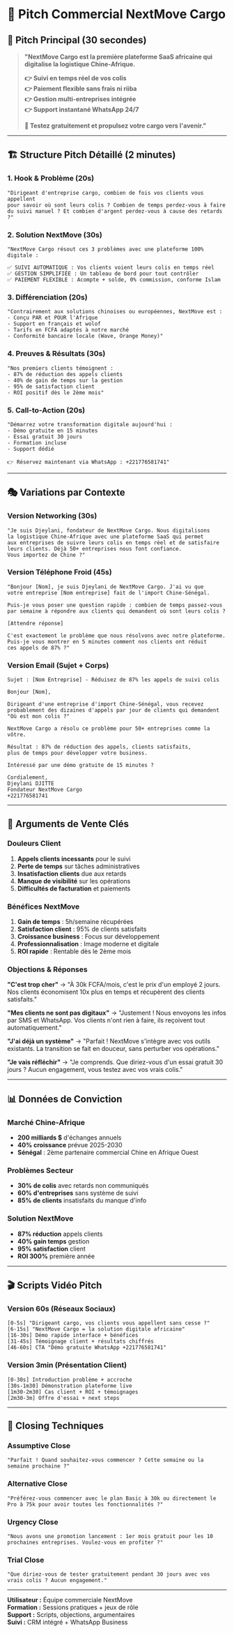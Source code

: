 # 💼 Pitch Commercial NextMove Cargo

## 🎯 Pitch Principal (30 secondes)

> **"NextMove Cargo est la première plateforme SaaS africaine qui digitalise la logistique Chine-Afrique.**
> 
> **👉 Suivi en temps réel de vos colis**  
> **👉 Paiement flexible sans frais ni riiba**  
> **👉 Gestion multi-entreprises intégrée**  
> **👉 Support instantané WhatsApp 24/7**  
> 
> **🚀 Testez gratuitement et propulsez votre cargo vers l'avenir."**

---

## 🏗️ Structure Pitch Détaillé (2 minutes)

### 1. Hook & Problème (20s)
```
"Dirigeant d'entreprise cargo, combien de fois vos clients vous appellent 
pour savoir où sont leurs colis ? Combien de temps perdez-vous à faire 
du suivi manuel ? Et combien d'argent perdez-vous à cause des retards ?"
```

### 2. Solution NextMove (30s)
```
"NextMove Cargo résout ces 3 problèmes avec une plateforme 100% digitale :

✅ SUIVI AUTOMATIQUE : Vos clients voient leurs colis en temps réel
✅ GESTION SIMPLIFIÉE : Un tableau de bord pour tout contrôler  
✅ PAIEMENT FLEXIBLE : Acompte + solde, 0% commission, conforme Islam
```

### 3. Différenciation (20s)
```
"Contrairement aux solutions chinoises ou européennes, NextMove est :
- Conçu PAR et POUR l'Afrique
- Support en français et wolof
- Tarifs en FCFA adaptés à notre marché
- Conformité bancaire locale (Wave, Orange Money)"
```

### 4. Preuves & Résultats (30s)
```
"Nos premiers clients témoignent :
- 87% de réduction des appels clients
- 40% de gain de temps sur la gestion
- 95% de satisfaction client
- ROI positif dès le 2ème mois"
```

### 5. Call-to-Action (20s)
```
"Démarrez votre transformation digitale aujourd'hui :
- Démo gratuite en 15 minutes
- Essai gratuit 30 jours
- Formation incluse
- Support dédié

👉 Réservez maintenant via WhatsApp : +221776581741"
```

---

## 🎭 Variations par Contexte

### Version Networking (30s)
```
"Je suis Djeylani, fondateur de NextMove Cargo. Nous digitalisons 
la logistique Chine-Afrique avec une plateforme SaaS qui permet 
aux entreprises de suivre leurs colis en temps réel et de satisfaire 
leurs clients. Déjà 50+ entreprises nous font confiance. 
Vous importez de Chine ?"
```

### Version Téléphone Froid (45s)
```
"Bonjour [Nom], je suis Djeylani de NextMove Cargo. J'ai vu que 
votre entreprise [Nom entreprise] fait de l'import Chine-Sénégal. 

Puis-je vous poser une question rapide : combien de temps passez-vous 
par semaine à répondre aux clients qui demandent où sont leurs colis ?

[Attendre réponse]

C'est exactement le problème que nous résolvons avec notre plateforme. 
Puis-je vous montrer en 5 minutes comment nos clients ont réduit 
ces appels de 87% ?"
```

### Version Email (Sujet + Corps)
```
Sujet : [Nom Entreprise] - Réduisez de 87% les appels de suivi colis

Bonjour [Nom],

Dirigeant d'une entreprise d'import Chine-Sénégal, vous recevez 
probablement des dizaines d'appels par jour de clients qui demandent 
"Où est mon colis ?"

NextMove Cargo a résolu ce problème pour 50+ entreprises comme la vôtre.

Résultat : 87% de réduction des appels, clients satisfaits, 
plus de temps pour développer votre business.

Intéressé par une démo gratuite de 15 minutes ?

Cordialement,
Djeylani DJITTE
Fondateur NextMove Cargo
+221776581741
```

---

## 🎯 Arguments de Vente Clés

### Douleurs Client
1. **Appels clients incessants** pour le suivi
2. **Perte de temps** sur tâches administratives  
3. **Insatisfaction clients** due aux retards
4. **Manque de visibilité** sur les opérations
5. **Difficultés de facturation** et paiements

### Bénéfices NextMove
1. **Gain de temps** : 5h/semaine récupérées
2. **Satisfaction client** : 95% de clients satisfaits
3. **Croissance business** : Focus sur développement
4. **Professionnalisation** : Image moderne et digitale
5. **ROI rapide** : Rentable dès le 2ème mois

### Objections & Réponses

**"C'est trop cher"**
→ "À 30k FCFA/mois, c'est le prix d'un employé 2 jours. Nos clients économisent 10x plus en temps et récupèrent des clients satisfaits."

**"Mes clients ne sont pas digitaux"**
→ "Justement ! Nous envoyons les infos par SMS et WhatsApp. Vos clients n'ont rien à faire, ils reçoivent tout automatiquement."

**"J'ai déjà un système"**
→ "Parfait ! NextMove s'intègre avec vos outils existants. La transition se fait en douceur, sans perturber vos opérations."

**"Je vais réfléchir"**
→ "Je comprends. Que diriez-vous d'un essai gratuit 30 jours ? Aucun engagement, vous testez avec vos vrais colis."

---

## 📊 Données de Conviction

### Marché Chine-Afrique
- **200 milliards $** d'échanges annuels
- **40% croissance** prévue 2025-2030
- **Sénégal** : 2ème partenaire commercial Chine en Afrique Ouest

### Problèmes Secteur
- **30% de colis** avec retards non communiqués
- **60% d'entreprises** sans système de suivi
- **85% de clients** insatisfaits du manque d'info

### Solution NextMove
- **87% réduction** appels clients
- **40% gain temps** gestion
- **95% satisfaction** client
- **ROI 300%** première année

---

## 🎬 Scripts Vidéo Pitch

### Version 60s (Réseaux Sociaux)
```
[0-5s] "Dirigeant cargo, vos clients vous appellent sans cesse ?"
[6-15s] "NextMove Cargo = la solution digitale africaine"
[16-30s] Démo rapide interface + bénéfices
[31-45s] Témoignage client + résultats chiffrés
[46-60s] CTA "Démo gratuite WhatsApp +221776581741"
```

### Version 3min (Présentation Client)
```
[0-30s] Introduction problème + accroche
[30s-1m30] Démonstration plateforme live
[1m30-2m30] Cas client + ROI + témoignages
[2m30-3m] Offre d'essai + next steps
```

---

## 🤝 Closing Techniques

### Assumptive Close
```
"Parfait ! Quand souhaitez-vous commencer ? Cette semaine ou la semaine prochaine ?"
```

### Alternative Close
```
"Préférez-vous commencer avec le plan Basic à 30k ou directement le Pro à 75k pour avoir toutes les fonctionnalités ?"
```

### Urgency Close
```
"Nous avons une promotion lancement : 1er mois gratuit pour les 10 prochaines entreprises. Voulez-vous en profiter ?"
```

### Trial Close
```
"Que diriez-vous de tester gratuitement pendant 30 jours avec vos vrais colis ? Aucun engagement."
```

---

**Utilisateur :** Équipe commerciale NextMove  
**Formation :** Sessions pratiques + jeux de rôle  
**Support :** Scripts, objections, argumentaires  
**Suivi :** CRM intégré + WhatsApp Business
